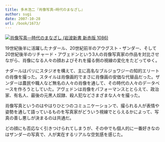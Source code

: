 ```yaml
---
title: 多木浩二『肖像写真―時代のまなざし』
author: sugi
date: 2007-10-28
url: /book/1673/
---
```

<a href="http://www.amazon.co.jp/exec/obidos/ASIN/4004310865/chezsugi-22/ref=nosim/" name="amazletlink" target="_blank"><img src="http://i2.wp.com/ecx.images-amazon.com/images/I/31BxcxSKR5L.SL160.jpg?w=660" alt="肖像写真―時代のまなざし (岩波新書 新赤版 1086)" class="alignleft" data-recalc-dims="1" /></a>

19世紀後半に活躍したナダール、20世紀前半のアウグスト・ザンダー、そして20世紀後半のリチャード・アヴェドンという3人の肖像写真家の作品を対比させながら、肖像になる人々の顔およびそれを撮る側の視線の変化をたどってゆく。

ナダールはパリにスタジオを構えて、主に高名なブルジョワジーの知的エリートの肖像を撮った。スタイルは肖像画的でまさに肖像画の安価な代替品だった。ザンダーは農民や職人など無名の人々の肖像を通して、その時代の人々のデータベースを作ろうとしていた。アヴェドンは肖像をパフォーマンスととらえて、政治家、有名人、最後の元黒人奴隷、殺人犯などさまざまな人々を撮った。

肖像写真というのはやはりひとつのコミュニケーションで、撮られる人が表情や姿勢を通して語っているものを写真家がどういう視線でとらえるかによって、写真の善し悪しが決まるのは共通だ。

どの顔にも否応なく引きつけられてしまうが、その中でも個人的に一番好きなのはザンダーの写真で、人が実在するリアルな空気感を感じた。

